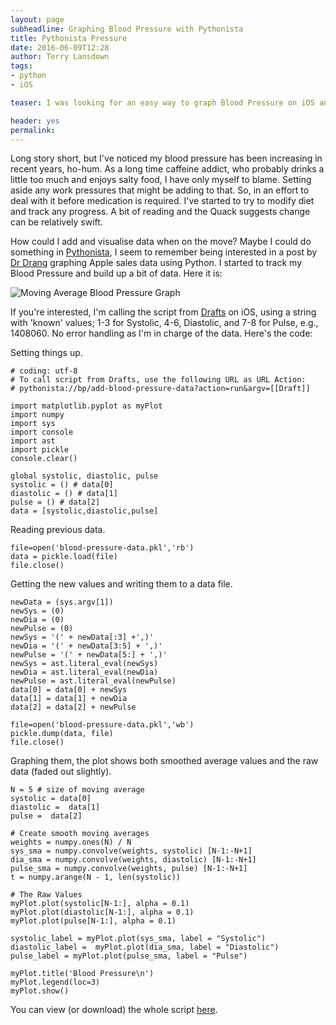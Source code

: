 ```yaml
---
layout: page
subheadline: Graphing Blood Pressure with Pythonista
title: Pythonista Pressure
date: 2016-06-09T12:28
author: Terry Lansdown
tags:
- python
- iOS

teaser: I was looking for an easy way to graph Blood Pressure on iOS and…

header: yes
permalink:
---
```


Long story short, but I've noticed my blood pressure has been increasing in recent years, ho-hum. As a long time caffeine addict, who probably drinks a little too much and enjoys salty food, I have only myself to blame. Setting aside any work pressures that might be adding to that. So, in an effort to deal with it before medication is required. I've started to try to modify diet and track any progress. A bit of reading and the Quack suggests change can be relatively swift.

How could I add and visualise data when on the move? Maybe I could do something in [Pythonista][1], I seem to remember being interested in a post by [Dr Drang][2] graphing Apple sales data using Python. I started to track my Blood Pressure and build up a bit of data. Here it is:

![Moving Average Blood Pressure  Graph][3]

If you're interested, I'm calling the script from [Drafts][4] on iOS, using a string with 'known' values; 1-3 for Systolic, 4-6, Diastolic, and 7-8 for Pulse, e.g., 1408060. No error handling as I'm in charge of the data. Here's the code:

Setting things up.

```
# coding: utf-8
# To call script from Drafts, use the following URL as URL Action:
# pythonista://bp/add-blood-pressure-data?action=run&argv=[[Draft]]

import matplotlib.pyplot as myPlot
import numpy
import sys
import console
import ast
import pickle
console.clear()

global systolic, diastolic, pulse
systolic = () # data[0]
diastolic = () # data[1]
pulse = () # data[2]
data = [systolic,diastolic,pulse]
```
Reading previous data.

```
file=open('blood-pressure-data.pkl','rb')
data = pickle.load(file)
file.close()
```
Getting the new values and writing them to a data file.

```
newData = (sys.argv[1])
newSys = (0)
newDia = (0)
newPulse = (0)	
newSys = '(' + newData[:3] +',)'
newDia = '(' + newData[3:5] + ',)'
newPulse = '(' + newData[5:] + ',)'
newSys = ast.literal_eval(newSys)
newDia = ast.literal_eval(newDia)
newPulse = ast.literal_eval(newPulse)
data[0] = data[0] + newSys
data[1] = data[1] + newDia
data[2] = data[2] + newPulse

file=open('blood-pressure-data.pkl','wb')
pickle.dump(data, file)
file.close()
```

Graphing them, the plot shows both smoothed average values and the raw data (faded out slightly).

```
N = 5 # size of moving average
systolic = data[0]
diastolic =  data[1]
pulse =  data[2]

# Create smooth moving averages
weights = numpy.ones(N) / N
sys_sma = numpy.convolve(weights, systolic) [N-1:-N+1]
dia_sma = numpy.convolve(weights, diastolic) [N-1:-N+1]
pulse_sma = numpy.convolve(weights, pulse) [N-1:-N+1]
t = numpy.arange(N - 1, len(systolic))

# The Raw Values
myPlot.plot(systolic[N-1:], alpha = 0.1)
myPlot.plot(diastolic[N-1:], alpha = 0.1)
myPlot.plot(pulse[N-1:], alpha = 0.1)

systolic_label = myPlot.plot(sys_sma, label = "Systolic")
diastolic_label =  myPlot.plot(dia_sma, label = "Diastolic")
pulse_label = myPlot.plot(pulse_sma, label = "Pulse")

myPlot.title('Blood Pressure\n')
myPlot.legend(loc=3)
myPlot.show()
```

You can view (or download) the whole script [here][5].

[1]: http://omz-software.com/pythonista/
[2]: http://leancrew.com/all-this/2015/04/moving-averages-and-the-ipad
[3]: https://dl.dropboxusercontent.com/u/317465/assets/2016/bp.jpg
[4]: http://agiletortoise.com/drafts/index.html
[5]: https://dl.dropboxusercontent.com/u/317465/assets/2016/add-blood-pressure-data.py